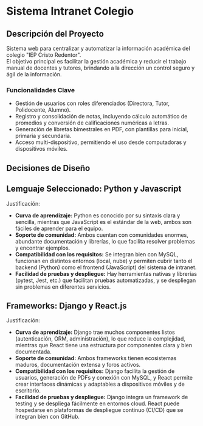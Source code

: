 # Sistema Intranet Colegio

## Descripción del Proyecto
Sistema web para centralizar y automatizar la información académica del colegio "IEP Cristo Redentor".  
El objetivo principal es facilitar la gestión académica y reducir el trabajo manual de docentes y tutores, brindando a la dirección un control seguro y ágil de la información.

### Funcionalidades Clave
- Gestión de usuarios con roles diferenciados (Directora, Tutor, Polidocente, Alumno).
- Registro y consolidación de notas, incluyendo cálculo automático de promedios y conversión de calificaciones numéricas a letras.
- Generación de libretas bimestrales en PDF, con plantillas para inicial, primaria y secundaria.
- Acceso multi-dispositivo, permitiendo el uso desde computadoras y dispositivos móviles.

## Decisiones de Diseño

## Lemguaje Seleccionado: Python y Javascript
Justificación:
- **Curva de aprendizaje:** Python es conocido por su sintaxis clara y sencilla, mientras que JavaScript es el estándar de la web, ambos son fáciles de aprender para el equipo.
- **Soporte de comunidad:** Ambos cuentan con comunidades enormes, abundante documentación y librerías, lo que facilita resolver problemas y encontrar ejemplos.
- **Compatibilidad con los requisitos:** Se integran bien con MySQL, funcionan en distintos entornos (local, nube) y permiten cubrir tanto el backend (Python) como el frontend (JavaScript) del sistema de intranet.
- **Facilidad de pruebas y despliegue:** Hay herramientas nativas y librerías (pytest, Jest, etc.) que facilitan pruebas automatizadas, y se despliegan sin problemas en diferentes servicios.

## Frameworks: Django y React.js
Justificación:
- **Curva de aprendizaje:** Django trae muchos componentes listos (autenticación, ORM, administración), lo que reduce la complejidad, mientras que React tiene una estructura por componentes clara y bien documentada.
- **Soporte de comunidad:** Ambos frameworks tienen ecosistemas maduros, documentación extensa y foros activos.
- **Compatibilidad con los requisitos:** Django facilita la gestión de usuarios, generación de PDFs y conexión con MySQL, y React permite crear interfaces dinámicas y adaptables a dispositivos móviles y de escritorio.
- **Facilidad de pruebas y despliegue:** Django integra un framework de testing y se despliega fácilmente en entornos cloud. React puede hospedarse en plataformas de despliegue continuo (CI/CD) que se integran bien con GitHub.
